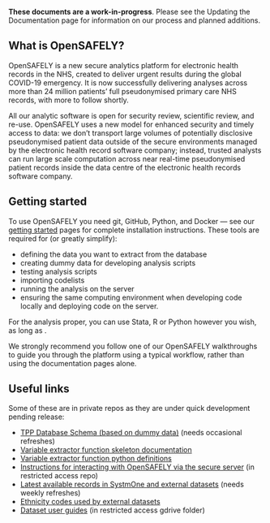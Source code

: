 
**These documents are a work-in-progress**. Please see the Updating the Documentation page for information on our process and planned additions. 
 
## What is OpenSAFELY?

OpenSAFELY is a new secure analytics platform for electronic health records in the NHS, created to deliver urgent 
results during the global COVID-19 emergency. It is now successfully delivering analyses across more than 24 million 
patients’ full pseudonymised primary care NHS records, with more to follow shortly. 

All our analytic software is open for security review, scientific review, and re-use. OpenSAFELY uses a new model for enhanced security and timely 
access to data: we don’t transport large volumes of potentially disclosive pseudonymised patient data outside of the 
secure environments managed by the electronic health record software company; instead, trusted analysts can run large 
scale computation across near real-time pseudonymised patient records inside the data centre of the electronic health records software company. 

## Getting started

To use OpenSAFELY you need git, GitHub, Python, and Docker &mdash; see our [getting started](getting-started.md) pages for complete installation instructions. These tools are required for (or greatly simplify):
* defining the data you want to extract from the database
* creating dummy data for developing analysis scripts
* testing analysis scripts
* importing codelists
* running the analysis on the server
* ensuring the same computing environment when developing code locally and deploying code on the server.

For the analysis proper, you can use Stata, R or Python however you wish, as long as .

We strongly recommend you follow one of our OpenSAFELY walkthroughs to guide you through the platform using a typical workflow, rather than using the documentation pages alone. 

## Useful links

Some of these are in private repos as they are under quick development pending release:

* [TPP Database Schema (based on dummy data)](https://github.com/opensafely/tpp-sql-notebook/blob/master/notebooks/tpp-schema.ipynb) (needs occasional refreshes)
* [Variable extractor function skeleton documentation](https://github.com/opensafely/cohort-extractor/blob/master/cohortextractor/patients.py)
* [Variable extractor function python definitions](https://github.com/opensafely/cohort-extractor/blob/master/cohortextractor/tpp_backend.py)
* [Instructions for interacting with OpenSAFELY via the secure server](https://github.com/opensafely/server-instructions/blob/master/docs/Server-side%20how-to.md) (in restricted access repo)
* [Latest available records in SystmOne and external datasets](https://github.com/opensafely/rapid-reports/blob/master/notebooks/latest-dates.ipynb) (needs weekly refreshes)
* [Ethnicity codes used by external datasets](https://github.com/opensafely/rapid-reports/blob/master/notebooks/ethnicity-codes.ipynb)
* [Dataset user guides](https://docs.google.com/document/d/1EzaRTiapjxxbj10wjN5iYjXbeyHMEErOoaV0tH6Mv1c/) (in restricted access gdrive folder)




